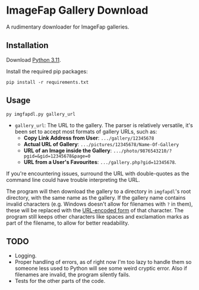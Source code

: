 # ImageFap Gallery Download

A rudimentary downloader for ImageFap galleries. 

## Installation
Download [Python 3.11](https://www.python.org/downloads/).

Install the required pip packages:
```
pip install -r requirements.txt
```

## Usage
```
py imgfapdl.py gallery_url
```

- `gallery_url`: The URL to the gallery. The parser is relatively versatile, it's been set to accept most formats of gallery URLs, such as:
    - **Copy Link Address from User**: `.../gallery/12345678`
    - **Actual URL of Gallery**: `.../pictures/12345678/Name-Of-Gallery`
    - **URL of an Image inside the Gallery**: `.../photo/9876543210/?pgid=&gid=12345678&page=0`
    - **URL from a User's Favourites**: `.../gallery.php?gid=12345678`.

If you're encountering issues, surround the URL with double-quotes as the command line could have trouble interpreting the URL.
    
The program will then download the gallery to a directory in `imgfapdl`'s root directory, with the same name as the gallery. If the gallery name contains invalid characters (e.g. Windows doesn't allow for filenames with `?` in them), these will be replaced with the [URL-encoded form](https://en.wikipedia.org/wiki/URL_encoding) of that character. The program still keeps other characters like spaces and exclamation marks as part of the filename, to allow for better readability.

## TODO
- Logging.
- Proper handling of errors, as of right now I'm too lazy to handle them so someone less used to Python will see some weird cryptic error. Also if filenames are invalid, the program silently fails.
- Tests for the other parts of the code.
